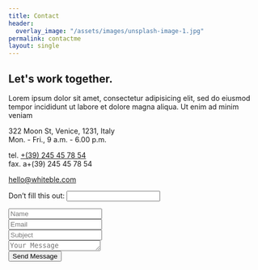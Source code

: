 ```yaml
---
title: Contact
header:
  overlay_image: "/assets/images/unsplash-image-1.jpg"
permalink: contactme
layout: single
---
```



<div class="col-md-12 padding-leftright-null">
<div class="text padding-topbottom-null">
    <h2 class="heading margin-bottom-null">Let's work together<span class="color">.</span></h2>
</div>
</div>
<div class="col-md-12 wrap-text">
	<div class="row">
	<div class="col-sm-4 padding-leftright-null">
	    <div class="text small">
	        <p class="small margin-bottom">Lorem ipsum dolor sit amet, consectetur adipisicing elit, sed do eiusmod tempor incididunt ut labore et dolore magna aliqua. Ut enim ad minim veniam</p>
	        <p class="small grey-dark">322 Moon St, Venice, 1231, Italy<br>
	            Mon. - Fri., 9 a.m. - 6.00 p.m.</p>
	        <p class="small grey-dark">tel. <a href="#" class="grey-dark">+(39) 245 45 78 54</a><br>
	            fax. a+(39) 245 45 78 54
	        </p>
	        <p class="small"><a href="#" class="simple">hello@whiteble.com</a></p>
	    </div>
	</div>
	<div class="col-sm-8 padding-leftright-null">
	    <!-- Contact Form -->
	    <form id="contact-form" class="padding-md padding-md-topbottom-null" data-netlify="true" netlify-honeypot="bot-field">
	    	<p class="hidden">
				<label>Don’t fill this out: <input name="bot-field"></label>
			</p>
	        <div class="row no-margin">
	            <div class="col-md-6 ">
	                <div class="text small padding-topbottom-null">
	                    <input class="form-field" name="name" id="name" type="text" placeholder="Name">
	                </div>
	            </div>
	            <div class="col-md-6 ">
	                <div class="text small padding-topbottom-null">
	                    <input class="form-field" name="mail" id="mail" type="text" placeholder="Email">
	                </div>
	            </div>
	        </div>
	        <div class="row no-margin">
	            <div class="col-md-6 ">
	                <div class="text small padding-topbottom-null">
	                    <input class="form-field" name="subjectForm" id="subjectForm" type="text" placeholder="Subject">
	                </div>
	            </div>
	            <div class="col-md-6 ">
	                <div class="text small padding-topbottom-null">
	                    <textarea class="form-field" name="messageForm" id="messageForm" rows="1" placeholder="Your Message"></textarea>
	                </div>
	            </div>
	            <div class="col-md-6 padding-leftright-null">
	                <div class="text small padding-topbottom-null">
	                    <div class="submit-area padding-onlytop-sm">
	                        <input type="submit" id="submit-contact" class="btn-alt active shadow" value="Send Message">
	                        <div id="msg" class="message"></div>
	                    </div>
	                </div>
	            </div>
	        </div>
	    </form>
	    <!-- END Contact Form -->
	</div>
	</div>
</div>